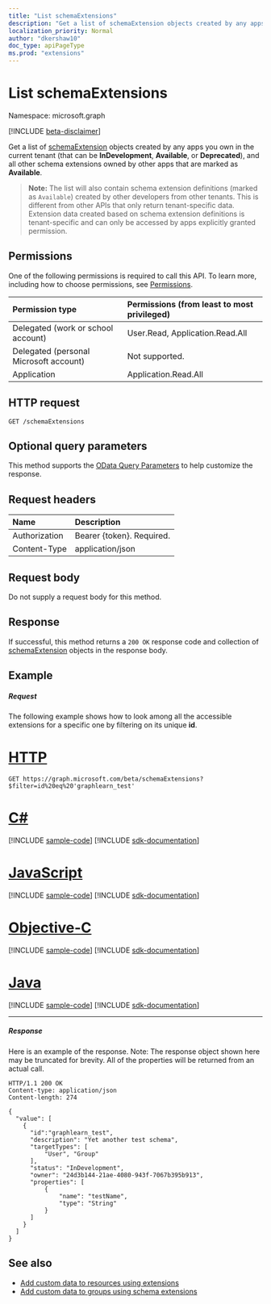 ```yaml
---
title: "List schemaExtensions"
description: "Get a list of schemaExtension objects created by any apps you own in the current tenant (that can be "
localization_priority: Normal
author: "dkershaw10"
doc_type: apiPageType
ms.prod: "extensions"
---
```


# List schemaExtensions

Namespace: microsoft.graph

[!INCLUDE [beta-disclaimer](../../includes/beta-disclaimer.md)]

Get a list of [schemaExtension](../resources/schemaextension.md) objects created by any apps you own in the current tenant (that can be 
**InDevelopment**, **Available**, or **Deprecated**), and all other schema extensions owned by other apps that are marked as **Available**. 

> **Note:** The list will also contain schema extension definitions (marked as `Available`) created by other developers from other tenants. This is different from other APIs that only return tenant-specific data. Extension data created based on schema extension definitions is tenant-specific and can only be accessed by apps explicitly granted permission. 

## Permissions
One of the following permissions is required to call this API. To learn more, including how to choose permissions, see [Permissions](/graph/permissions-reference).


|Permission type      | Permissions (from least to most privileged)              |
|:--------------------|:---------------------------------------------------------|
|Delegated (work or school account) | User.Read, Application.Read.All   |
|Delegated (personal Microsoft account) | Not supported.    |
|Application | Application.Read.All  |

## HTTP request
<!-- { "blockType": "ignored" } -->
```http
GET /schemaExtensions
```
## Optional query parameters
This method supports the [OData Query Parameters](/graph/query-parameters) to help customize the response.

## Request headers
| Name      |Description|
|:----------|:----------|
| Authorization  | Bearer {token}. Required. |
| Content-Type   | application/json |

## Request body
Do not supply a request body for this method.

## Response

If successful, this method returns a `200 OK` response code and collection of [schemaExtension](../resources/schemaextension.md) objects in the response body.
## Example
##### Request
The following example shows how to look among all the accessible extensions for a specific one by filtering on its unique **id**. 

# [HTTP](#tab/http)
<!-- {
  "blockType": "request",
  "name": "get_schemaextensions"
}-->
```msgraph-interactive
GET https://graph.microsoft.com/beta/schemaExtensions?$filter=id%20eq%20'graphlearn_test'
```
# [C#](#tab/csharp)
[!INCLUDE [sample-code](../includes/snippets/csharp/get-schemaextensions-csharp-snippets.md)]
[!INCLUDE [sdk-documentation](../includes/snippets/snippets-sdk-documentation-link.md)]

# [JavaScript](#tab/javascript)
[!INCLUDE [sample-code](../includes/snippets/javascript/get-schemaextensions-javascript-snippets.md)]
[!INCLUDE [sdk-documentation](../includes/snippets/snippets-sdk-documentation-link.md)]

# [Objective-C](#tab/objc)
[!INCLUDE [sample-code](../includes/snippets/objc/get-schemaextensions-objc-snippets.md)]
[!INCLUDE [sdk-documentation](../includes/snippets/snippets-sdk-documentation-link.md)]

# [Java](#tab/java)
[!INCLUDE [sample-code](../includes/snippets/java/get-schemaextensions-java-snippets.md)]
[!INCLUDE [sdk-documentation](../includes/snippets/snippets-sdk-documentation-link.md)]

---

##### Response
Here is an example of the response. Note: The response object shown here may be truncated for brevity. All of the properties will be returned from an actual call.
<!-- {
  "blockType": "response",
  "truncated": true,
  "@odata.type": "microsoft.graph.schemaExtension",
  "isCollection": true
} -->
```http
HTTP/1.1 200 OK
Content-type: application/json
Content-length: 274

{
  "value": [
    {
      "id":"graphlearn_test",
      "description": "Yet another test schema",
      "targetTypes": [
          "User", "Group"
      ],
      "status": "InDevelopment",
      "owner": "24d3b144-21ae-4080-943f-7067b395b913",
      "properties": [
          {
              "name": "testName",
              "type": "String"
          }
      ]
    }
  ]
}
```

## See also

- [Add custom data to resources using extensions](/graph/extensibility-overview)
- [Add custom data to groups using schema extensions](/graph/extensibility-schema-groups)


<!-- uuid: 8fcb5dbc-d5aa-4681-8e31-b001d5168d79
2015-10-25 14:57:30 UTC -->
<!--
{
  "type": "#page.annotation",
  "description": "List schemaExtensions",
  "keywords": "",
  "section": "documentation",
  "tocPath": "",
  "suppressions": [
  ]
}
-->
